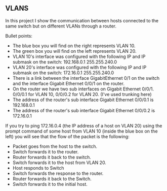 ## VLANS
In this project I show the communication between hosts connected to the same switch but on different VLANs through a router.

Bullet points:
- The blue box you will find on the right represents VLAN 10. <br>
- The green box you will find on the left represents VLAN 20.
- VLAN 10's interface was configured with the following IP and IP submask on the switch: 192.168.0.1 255.255.240.0
- VLAN 20's interface was configured with the following IP and IP submask on the switch: 172.16.0.1 255.255.240.0
- There is a link between the interface GigabitEthernet 0/1 on the switch and the interface Gigabit Ethernet 0/0/1 on the router.
- On the router we have two sub interfaces on Gigabit Ethernet 0/0/1. 0/0/0.1 for VLAN 10, 0/0/0.2 for VLAN 20. (I've used trunking here)
- The address of the router's sub interface Gigabit Ethernet 0/0/0.1 is 192.168.0.1
- The address of the router's sub interface Gigabit Ethernet 0/0/0.2 is 172.16.0.1

If you try to ping 172.16.0.4 (the IP address of a host on VLAN 20) using the prompt command of some host from VLAN 10 (inside the blue box on the left) you will see that the flow of the packet is the following:
- Packet goes from the host to the switch.
- Switch forwards it to the router.
- Router forwards it back to the switch.
- Switch forwards it to the host from VLAN 20.
- Host responds to Switch
- Switch forwards the response to the router.
- Router forwards it back to the Switch.
- Switch forwards it to the initial host.

